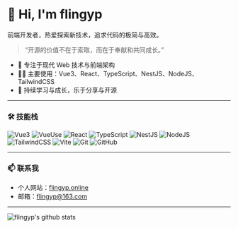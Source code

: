 # 👋 Hi, I'm flingyp

前端开发者，热爱探索新技术，追求代码的极简与高效。

> “开源的价值不在于索取，而在于奉献和共同成长。”

- 🔭 专注于现代 Web 技术与前端架构
- 🧑‍💻 主要使用：Vue3、React、TypeScript、NestJS、NodeJS、TailwindCSS
- 🌱 持续学习与成长，乐于分享与开源
  
---

### 🛠 技能栈

![Vue3](https://img.shields.io/badge/Vue3-35495E?logo=vue.js&logoColor=4FC08D&labelColor=333)
![VueUse](https://img.shields.io/badge/VueUse-5C7CFA?logo=vue.js&logoColor=white)
![React](https://img.shields.io/badge/React-20232A?logo=react&logoColor=61DAFB)
![TypeScript](https://img.shields.io/badge/TypeScript-3178C6?logo=typescript&logoColor=fff)
![NestJS](https://img.shields.io/badge/NestJS-E0234E?logo=nestjs&logoColor=fff)
![NodeJS](https://img.shields.io/badge/Node.js-339933?logo=nodedotjs&logoColor=fff)
![TailwindCSS](https://img.shields.io/badge/TailwindCSS-38B2AC?logo=tailwindcss&logoColor=fff)
![Vite](https://img.shields.io/badge/Vite-646CFF?logo=vite&logoColor=FFD62E)
![Git](https://img.shields.io/badge/Git-F05032?logo=git&logoColor=fff)
![GitHub](https://img.shields.io/badge/GitHub-181717?logo=github&logoColor=fff)

---

### 📫 联系我

- 个人网站：[flingyp.online](https://flingyp.online/)
- 邮箱：flingyp@163.com

---

![flingyp's github stats](https://github-readme-stats.vercel.app/api?username=flingyp&show_icons=true&hide_title=true&hide_rank=true&theme=vue&hide=contribs&count_private=true)
